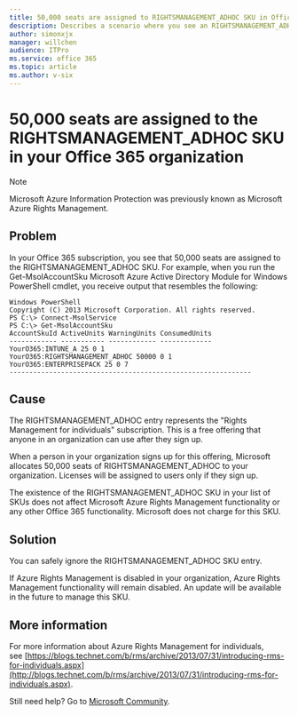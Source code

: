 ```yaml
---
title: 50,000 seats are assigned to RIGHTSMANAGEMENT_ADHOC SKU in Office 365
description: Describes a scenario where you see an RIGHTSMANAGEMENT_ADHOC entry that has 50,000 seats assigned to it. Occurs when you run the Get-MsolAccountSku Azure Active Directory Module for Windows PowerShell cmdlet.
author: simonxjx
manager: willchen
audience: ITPro
ms.service: office 365
ms.topic: article
ms.author: v-six
---
```


# 50,000 seats are assigned to the RIGHTSMANAGEMENT_ADHOC SKU in your Office 365 organization

> [!NOTE]
> Microsoft Azure Information Protection was previously known as Microsoft Azure Rights Management. 

## Problem 

In your Office 365 subscription, you see that 50,000 seats are assigned to the RIGHTSMANAGEMENT_ADHOC SKU. For example, when you run the Get-MsolAccountSku Microsoft Azure Active Directory Module for Windows PowerShell cmdlet, you receive output that resembles the following:

```asciidoc
Windows PowerShell
Copyright (C) 2013 Microsoft Corporation. All rights reserved.
PS C:\> Connect-MsolService
PS C:\> Get-MsolAccountSku
AccountSkuId ActiveUnits WarningUnits ConsumedUnits
------------ ----------- ------------ -------------
YourO365:INTUNE_A 25 0 1
YourO365:RIGHTSMANAGEMENT_ADHOC 50000 0 1
YourO365:ENTERPRISEPACK 25 0 7
------------------------------------------------------------- 
```

## Cause 

The RIGHTSMANAGEMENT_ADHOC entry represents the "Rights Management for individuals" subscription. This is a free offering that anyone in an organization can use after they sign up.

When a person in your organization signs up for this offering, Microsoft allocates 50,000 seats of RIGHTSMANAGEMENT_ADHOC to your organization. Licenses will be assigned to users only if they sign up. 

The existence of the RIGHTSMANAGEMENT_ADHOC SKU in your list of SKUs does not affect Microsoft Azure Rights Management functionality or any other Office 365 functionality. Microsoft does not charge for this SKU.

## Solution 

You can safely ignore the RIGHTSMANAGEMENT_ADHOC SKU entry. 

If Azure Rights Management is disabled in your organization, Azure Rights Management functionality will remain disabled. An update will be available in the future to manage this SKU.

## More information

For more information about Azure Rights Management for individuals, see [https://blogs.technet.com/b/rms/archive/2013/07/31/introducing-rms-for-individuals.aspx](http://blogs.technet.com/b/rms/archive/2013/07/31/introducing-rms-for-individuals.aspx).

Still need help? Go to [Microsoft Community](https://answers.microsoft.com/).